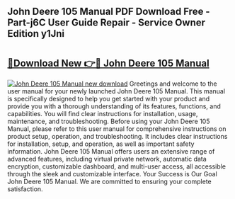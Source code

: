 ## John Deere 105 Manual PDF Download Free - Part-j6C User Guide Repair - Service Owner Edition y1Jni

# <h2><a href="http://bc91783.oget.top/?id=John+Deere+105+Manual">🔗Download New 👉🔴 John Deere 105 Manual</a></h2>

[![John Deere 105 Manual new download](https://i.imgur.com/5g1atiW.png)](http://bc91783.oget.top/?id=John+Deere+105+Manual)
Greetings and welcome to the user manual for your newly launched John Deere 105 Manual. This manual is specifically designed to help you get started with your product and provide you with a thorough understanding of its features, functions, and capabilities. You will find clear instructions for installation, usage, maintenance, and troubleshooting. Before using your John Deere 105 Manual, please refer to this user manual for comprehensive instructions on product setup, operation, and troubleshooting. It includes clear instructions for installation, setup, and operation, as well as important safety information. John Deere 105 Manual offers users an extensive range of advanced features, including virtual private network, automatic data encryption, customizable dashboard, and multi-user access, all accessible through the sleek and customizable interface. Your Success is Our Goal John Deere 105 Manual. We are committed to ensuring your complete satisfaction.
